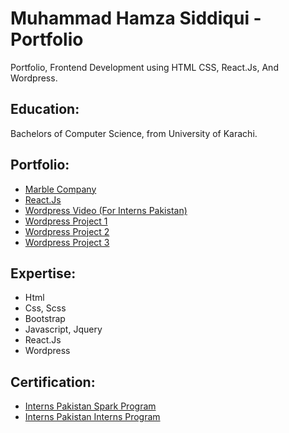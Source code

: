 # Muhammad Hamza Siddiqui - Portfolio
Portfolio, Frontend Development using HTML CSS, React.Js, And Wordpress.

## Education:
Bachelors of Computer Science, from University of Karachi.

## Portfolio:
<ul>
  <li><a href="https://mhsidd997.github.io/Marble_Website/">Marble Company</a></li>
  <li><a href="https://github.com/mhsidd997/React.js">React.Js</a></li>
  <li><a href="https://drive.google.com/file/d/18tyLUYYfDcE_rW8vxuuFURifW_XiM5a1/view?usp=sharing">Wordpress Video (For Interns Pakistan)</a></li>
  <li><a href="https://crocfitbspoke.com">Wordpress Project 1</a></li>
  <li><a href="https://yellowstonejackets.com/blog/">Wordpress Project 2</a></li>
  <li><a href="https://americanjacket.store/">Wordpress Project 3</a></li>
 </ul>

## Expertise:
<ul>
  <li>Html</li>
  <li>Css, Scss</li>
  <li>Bootstrap</li>
  <li>Javascript, Jquery</li>
  <li>React.Js</li>
  <li>Wordpress</li>
</ul>

## Certification:
<ul>
  <li><a href="https://drive.google.com/file/d/1eriBgpKh0InWnfTX5bfvoJpvrz98W6BW/view?usp=sharing">Interns Pakistan Spark Program</a></li>
  <li><a href="https://drive.google.com/file/d/1PShM0GJrOeUpdVRYqKyjloMp-HkA5cKs/view?usp=sharing">Interns Pakistan Interns Program</a></li>
</ul>
